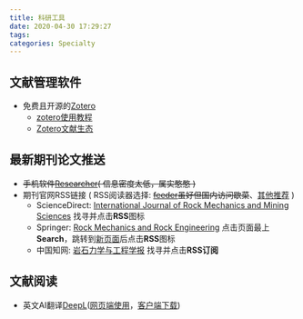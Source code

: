 ```yaml
---
title: 科研工具
date: 2020-04-30 17:29:27
tags:
categories: Specialty
---
```


## 文献管理软件

* 免费且开源的[Zotero](https://www.zotero.org)
	+ [zotero使用教程](https://zhuanlan.zhihu.com/p/28325366) 
	+ [Zotero文献生态](https://zhuanlan.zhihu.com/zotero)

## 最新期刊论文推送

* ~~手机软件[Researcher](https://www.researcher-app.com/)( 信息密度太低，属实憨憨 )~~
* 期刊官网RSS链接 ( RSS阅读器选择: ~~[feeder](https://feeder.co)虽好但国内访问歇菜~~、[其他推荐](
https://www.zhihu.com/question/28808592/answer/866134265) )
	+ ScienceDirect: [International Journal of Rock Mechanics and Mining Sciences](https://www.sciencedirect.com/journal/international-journal-of-rock-mechanics-and-mining-sciences) 找寻并点击**RSS**图标
	+ Springer: [Rock Mechanics and Rock Engineering](https://www.springer.com/journal/603) 点击页面最上**Search**，跳转到[新页面](https://link.springer.com/search?query=&search-within=Journal&facet-journal-id=603)后点击**RSS**图标
	+ 中国知网: [岩石力学与工程学报](http://navi.cnki.net/KNavi/JournalDetail?pcode=CJFD&pykm=YSLX) 找寻并点击**RSS订阅**

## 文献阅读

* 英文AI翻译[DeepL](https://www.deepl.com/home)([网页端使用](https://www.deepl.com/translator)，[客户端下载](https://www.deepl.com/app))